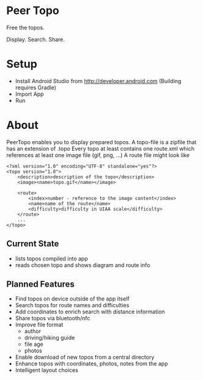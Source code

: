 Peer Topo
=========

Free the topos.

Display. Search. Share.

Setup
=====

 * Install Android Studio from http://developer.android.com (Building requires Gradle)
 * Import App
 * Run

About
=====
PeerTopo enables you to display prepared topos. A topo-file is a zipfile that has an extension of .topo
Every topo at least contains one route.xml which references at least one image file (gif, png, ...)
A route file might look like


    <?xml version="1.0" encoding="UTF-8" standalone="yes"?>
    <topo version="1.0">
        <description>description of the topo</description>
        <image><name>topo.gif</name></image>

        <route>
            <index>number - reference to the image content</index>
            <name>name of the route</name>
            <difficulty>difficulty in UIAA scale</difficulty>
        </route>
        ...
    </topo>


Current State
-------------
 * lists topos compiled into app
 * reads chosen topo and shows diagram and route info

Planned Features
----------------
 * Find topos on device outside of the app itself
 * Search topos for route names and difficulties
 * Add coordinates to enrich search with distance information
 * Share topos via bluetooth/nfc
 * Improve file format
   * author
   * driving/hiking guide
   * file age
   * photos
 * Enable download of new topos from a central directory
 * Enhance topos with coordinates, photos, notes from the app
 * Intelligent layout choices
